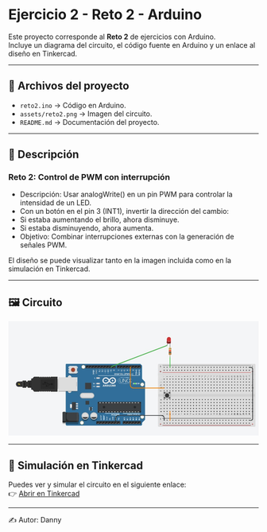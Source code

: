 # Ejercicio 2 - Reto 2 - Arduino

Este proyecto corresponde al **Reto 2** de ejercicios con Arduino.  
Incluye un diagrama del circuito, el código fuente en Arduino y un enlace al diseño en Tinkercad.  

---

## 📂 Archivos del proyecto

- `reto2.ino` → Código en Arduino.
- `assets/reto2.png` → Imagen del circuito.
- `README.md` → Documentación del proyecto.

---

## 📝 Descripción

### Reto 2: Control de PWM con interrupción
- Descripción: Usar analogWrite() en un pin PWM para controlar la intensidad de un LED.
- Con un botón en el pin 3 (INT1), invertir la dirección del cambio:
- Si estaba aumentando el brillo, ahora disminuye.
- Si estaba disminuyendo, ahora aumenta.
- Objetivo: Combinar interrupciones externas con la generación de señales PWM.

El diseño se puede visualizar tanto en la imagen incluida como en la simulación en Tinkercad.

---

## 🖼️ Circuito

![Circuito Reto 2](./assets/reto2.jpeg)

---

## 🔗 Simulación en Tinkercad

Puedes ver y simular el circuito en el siguiente enlace:  
👉 [Abrir en Tinkercad](https://www.tinkercad.com/things/hai849uieuV-reto-22)

---

✍️ Autor: Danny
